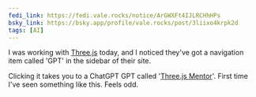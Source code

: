 ```yaml
---
fedi_link: https://fedi.vale.rocks/notice/ArGWXFt4IJLRCHhHPs
bsky_link: https://bsky.app/profile/vale.rocks/post/3liixo4krpk2d
tags: [AI]
---
```


I was working with [Three.js](https://threejs.org) today, and I noticed they've got a navigation item called 'GPT' in the sidebar of their site.

Clicking it takes you to a ChatGPT GPT called '[Three.js Mentor](https://chatgpt.com/g/g-jGjqAMvED-three-js-mentor)'. First time I've seen something like this. Feels odd.
